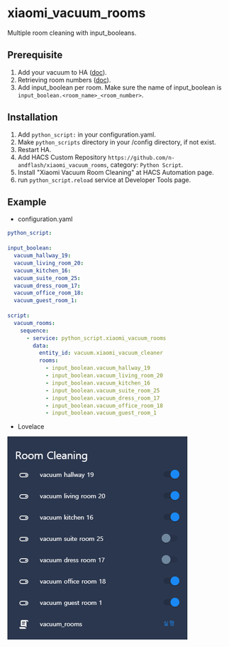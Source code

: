 # xiaomi\_vacuum\_rooms
Multiple room cleaning with input_booleans.

## Prerequisite

1. Add your vacuum to HA ([doc](https://www.home-assistant.io/integrations/vacuum.xiaomi_miio/)).
2. Retrieving room numbers ([doc](https://www.home-assistant.io/integrations/vacuum.xiaomi_miio/#example-on-how-to-clean-a-specific-room)).
3. Add input\_boolean per room. Make sure the name of input\_boolean is `input_boolean.<room_name>_<room_number>`.

## Installation

1. Add `python_script:` in your configuration.yaml.
2. Make `python_scripts` directory in your /config directory, if not exist.
3. Restart HA.
4. Add HACS Custom Repository `https://github.com/n-andflash/xiaomi_vacuum_rooms`, category: `Python Script`.
5. Install "Xiaomi Vacuum Room Cleaning" at HACS Automation page.
6. run `python_script.reload` service at Developer Tools page.

## Example

* configuration.yaml

```yaml
python_script:

input_boolean:
  vacuum_hallway_19:
  vacuum_living_room_20:
  vacuum_kitchen_16:
  vacuum_suite_room_25:
  vacuum_dress_room_17:
  vacuum_office_room_18:
  vacuum_guest_room_1:

script:
  vacuum_rooms:
    sequence:
      - service: python_script.xiaomi_vacuum_rooms
        data:
          entity_id: vacuum.xiaomi_vacuum_cleaner
          rooms:
            - input_boolean.vacuum_hallway_19
            - input_boolean.vacuum_living_room_20
            - input_boolean.vacuum_kitchen_16
            - input_boolean.vacuum_suite_room_25
            - input_boolean.vacuum_dress_room_17
            - input_boolean.vacuum_office_room_18
            - input_boolean.vacuum_guest_room_1
```

* Lovelace

![lovalace example](example.png)
